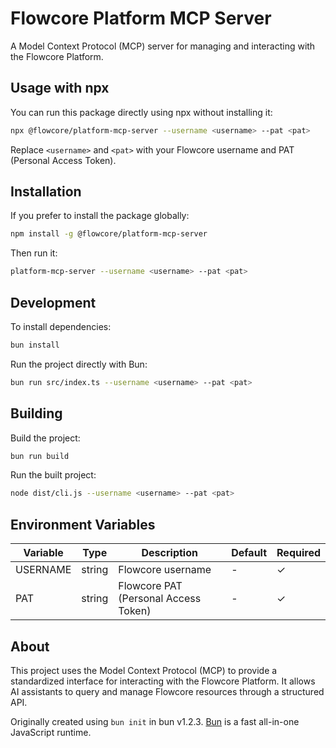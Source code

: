 # Flowcore Platform MCP Server

A Model Context Protocol (MCP) server for managing and interacting with the Flowcore Platform.

## Usage with npx

You can run this package directly using npx without installing it:

```bash
npx @flowcore/platform-mcp-server --username <username> --pat <pat>
```

Replace `<username>` and `<pat>` with your Flowcore username and PAT (Personal Access Token).

## Installation

If you prefer to install the package globally:

```bash
npm install -g @flowcore/platform-mcp-server
```

Then run it:

```bash
platform-mcp-server --username <username> --pat <pat>
```

## Development

To install dependencies:

```bash
bun install
```

Run the project directly with Bun:

```bash
bun run src/index.ts --username <username> --pat <pat>
```

## Building

Build the project:

```bash
bun run build
```

Run the built project:

```bash
node dist/cli.js --username <username> --pat <pat>
```

## Environment Variables

| Variable | Type | Description | Default | Required |
|----------|------|-------------|---------|----------|
| USERNAME | string | Flowcore username | - | ✓ |
| PAT | string | Flowcore PAT (Personal Access Token) | - | ✓ |

## About

This project uses the Model Context Protocol (MCP) to provide a standardized interface for interacting with the Flowcore Platform. It allows AI assistants to query and manage Flowcore resources through a structured API.

Originally created using `bun init` in bun v1.2.3. [Bun](https://bun.sh) is a fast all-in-one JavaScript runtime.

